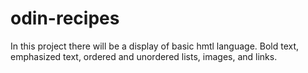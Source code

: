 # odin-recipes
In this project there will be a display of basic hmtl language.
Bold text, emphasized text, ordered and unordered lists, images, and links.
